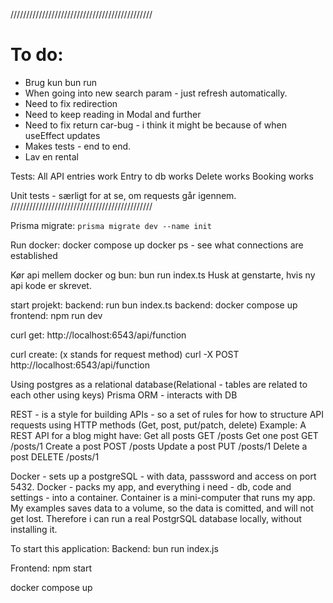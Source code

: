 /////////////////////////////////////////////

# To do:

- Brug kun bun run
- When going into new search param - just refresh automatically.
- Need to fix redirection
- Need to keep reading in Modal and further
- Need to fix return car-bug - i think it might be because of when useEffect updates
- Makes tests - end to end.
- Lav en rental

Tests:
All API entries work
Entry to db works
Delete works
Booking works

Unit tests - særligt for at se, om requests går igennem.
/////////////////////////////////////////////

Prisma migrate:
`prisma migrate dev --name init`

Run docker:
docker compose up
docker ps - see what connections are established

Kør api mellem docker og bun:
bun run index.ts
Husk at genstarte, hvis ny api kode er skrevet.

start projekt:
backend: run bun index.ts
backend: docker compose up
frontend: npm run dev

curl get:
http://localhost:6543/api/function

curl create: (x stands for request method)
curl -X POST http://localhost:6543/api/function

Using postgres as a relational database(Relational - tables are related to each other using keys)
Prisma ORM - interacts with DB

REST - is a style for building APIs - so a set of rules for how to structure API requests using HTTP methods (Get, post, put/patch, delete)
Example:
A REST API for a blog might have:
Get all posts GET /posts
Get one post GET /posts/1
Create a post POST /posts
Update a post PUT /posts/1
Delete a post DELETE /posts/1

Docker - sets up a postgreSQL - with data, passsword and access on port 5432.
Docker - packs my app, and everything i need - db, code and settings - into a container.
Container is a mini-computer that runs my app.
My examples saves data to a volume, so the data is comitted, and will not get lost.
Therefore i can run a real PostgrSQL database locally, without installing it.

To start this application:
Backend: bun run index.js

Frontend: npm start

docker compose up
